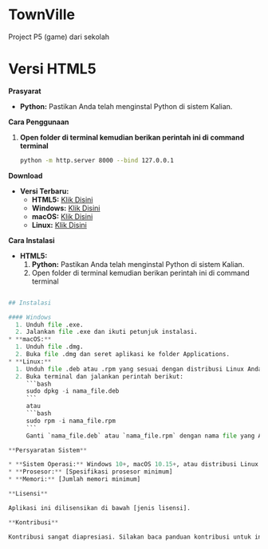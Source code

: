 # TownVille
Project P5 (game) dari sekolah


# Versi HTML5

**Prasyarat**

* **Python:** Pastikan Anda telah menginstal Python di sistem Kalian.

**Cara Penggunaan**

1. **Open folder di terminal kemudian berikan perintah ini di command terminal**
   ```bash
   python -m http.server 8000 --bind 127.0.0.1

**Download**

* **Versi Terbaru:**
  * **HTML5:** <a href="/">Klik Disini</a>
  * **Windows:** <a href="/">Klik Disini</a>
  * **macOS:** <a href="/">Klik Disini</a>
  * **Linux:** <a href="/">Klik Disini</a>

**Cara Instalasi**

* **HTML5:**
  1. **Python:** Pastikan Anda telah menginstal Python di sistem Kalian.
  2. Open folder di terminal kemudian berikan perintah ini di command terminal
```python -m http.server 8000 --bind 127.0.0.1

## Instalasi

#### Windows
  1. Unduh file .exe.
  2. Jalankan file .exe dan ikuti petunjuk instalasi.
* **macOS:**
  1. Unduh file .dmg.
  2. Buka file .dmg dan seret aplikasi ke folder Applications.
* **Linux:**
  1. Unduh file .deb atau .rpm yang sesuai dengan distribusi Linux Anda.
  2. Buka terminal dan jalankan perintah berikut:
     ```bash
     sudo dpkg -i nama_file.deb
     ```
     atau
     ```bash
     sudo rpm -i nama_file.rpm
     ```
     Ganti `nama_file.deb` atau `nama_file.rpm` dengan nama file yang Anda unduh.

**Persyaratan Sistem**

* **Sistem Operasi:** Windows 10+, macOS 10.15+, atau distribusi Linux yang didukung.
* **Prosesor:** [Spesifikasi prosesor minimum]
* **Memori:** [Jumlah memori minimum]

**Lisensi**

Aplikasi ini dilisensikan di bawah [jenis lisensi].

**Kontribusi**

Kontribusi sangat diapresiasi. Silakan baca panduan kontribusi untuk informasi lebih lanjut.
